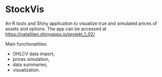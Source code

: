 # StockVis

An R tools and Shiny application to visualize true and simulated prices of assets and options.
The app can be accessed at https://natallijen.shinyapps.io/projekt_1_02/

Main functionalities:
  - OHLCV data import,
  - prices simulation,
  - data summaries,
  - visualization.
